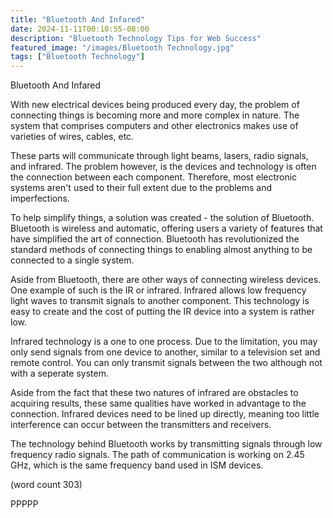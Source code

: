 ```yaml
---
title: "Bluetooth And Infared"
date: 2024-11-11T00:10:55-08:00
description: "Bluetooth Technology Tips for Web Success"
featured_image: "/images/Bluetooth Technology.jpg"
tags: ["Bluetooth Technology"]
---
```


Bluetooth And Infared

With new electrical devices being produced every day,
the problem of connecting things is becoming more
and more complex in nature.  The system that comprises
computers and other electronics makes use of varieties
of wires, cables, etc.  

These parts will communicate through light beams,
lasers, radio signals, and infrared.  The problem
however, is the devices and technology is often the
connection between each component.  Therefore, most
electronic systems aren't used to their full extent
due to the problems and imperfections.

To help simplify things, a solution was created -
the solution of Bluetooth.  Bluetooth is wireless
and automatic, offering users a variety of features
that have simplified the art of connection.  Bluetooth
has revolutionized the standard methods of connecting
things to enabling almost anything to be connected
to a single system. 

Aside from Bluetooth, there are other ways of 
connecting wireless devices.  One example of such
is the IR or infrared.  Infrared allows low frequency
light waves to transmit signals to another component.
This technology is easy to create and the cost of
putting the IR device into a system is rather low.

Infrared technology is a one to one process.  Due
to the limitation, you may only send signals from one
device to another, similar to a television set and
remote control.  You can only transmit signals
between the two although not with a seperate system.

Aside from the fact that these two natures of 
infrared are obstacles to acquiring results, these
same qualities have worked in advantage to the
connection.  Infrared devices need to be lined up
directly, meaning too little interference can occur
between the transmitters and receivers.

The technology behind Bluetooth works by transmitting
signals through low frequency radio signals.  The
path of communication is working on 2.45 GHz, which
is the same frequency band used in ISM devices.

(word count 303)

PPPPP
